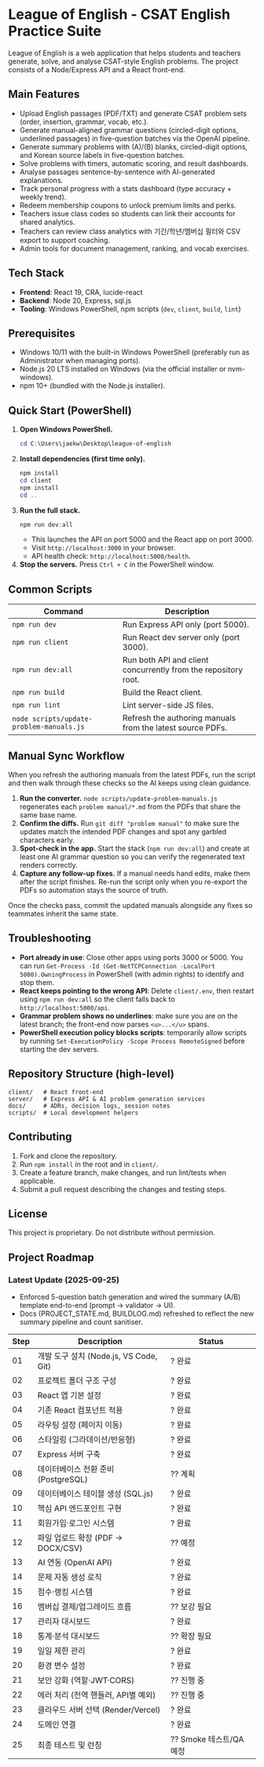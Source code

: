 ﻿# League of English - CSAT English Practice Suite

League of English is a web application that helps students and teachers generate, solve, and analyse CSAT-style English problems. The project consists of a Node/Express API and a React front-end.

## Main Features
- Upload English passages (PDF/TXT) and generate CSAT problem sets (order, insertion, grammar, vocab, etc.).
- Generate manual-aligned grammar questions (circled-digit options, underlined passages) in five-question batches via the OpenAI pipeline.
- Generate summary problems with (A)/(B) blanks, circled-digit options, and Korean source labels in five-question batches.
- Solve problems with timers, automatic scoring, and result dashboards.
- Analyse passages sentence-by-sentence with AI-generated explanations.
- Track personal progress with a stats dashboard (type accuracy + weekly trend).
- Redeem membership coupons to unlock premium limits and perks.
- Teachers issue class codes so students can link their accounts for shared analytics.
- Teachers can review class analytics with 기간/학년/멤버십 필터와 CSV export to support coaching.
- Admin tools for document management, ranking, and vocab exercises.

## Tech Stack
- **Frontend**: React 19, CRA, lucide-react
- **Backend**: Node 20, Express, sql.js
- **Tooling**: Windows PowerShell, npm scripts (`dev`, `client`, `build`, `lint`)

## Prerequisites
- Windows 10/11 with the built-in Windows PowerShell (preferably run as Administrator when managing ports).
- Node.js 20 LTS installed on Windows (via the official installer or nvm-windows).
- npm 10+ (bundled with the Node.js installer).

## Quick Start (PowerShell)
1. **Open Windows PowerShell.**
   ```powershell
   cd C:\Users\jaekw\Desktop\league-of-english
   ```
2. **Install dependencies (first time only).**
   ```powershell
   npm install
   cd client
   npm install
   cd ..
   ```
3. **Run the full stack.**
   ```powershell
   npm run dev:all
   ```
   - This launches the API on port 5000 and the React app on port 3000.
   - Visit `http://localhost:3000` in your browser.
   - API health check: `http://localhost:5000/health`.
4. **Stop the servers.** Press `Ctrl + C` in the PowerShell window.

## Common Scripts
| Command | Description |
|---------|-------------|
| `npm run dev` | Run Express API only (port 5000). |
| `npm run client` | Run React dev server only (port 3000). |
| `npm run dev:all` | Run both API and client concurrently from the repository root. |
| `npm run build` | Build the React client. |
| `npm run lint` | Lint server-side JS files. |
| `node scripts/update-problem-manuals.js` | Refresh the authoring manuals from the latest source PDFs. |

## Manual Sync Workflow
When you refresh the authoring manuals from the latest PDFs, run the script and then walk through these checks so the AI keeps using clean guidance.

1. **Run the converter.** `node scripts/update-problem-manuals.js` regenerates each `problem manual/*.md` from the PDFs that share the same base name.
2. **Confirm the diffs.** Run `git diff "problem manual"` to make sure the updates match the intended PDF changes and spot any garbled characters early.
3. **Spot-check in the app.** Start the stack (`npm run dev:all`) and create at least one AI grammar question so you can verify the regenerated text renders correctly.
4. **Capture any follow-up fixes.** If a manual needs hand edits, make them after the script finishes. Re-run the script only when you re-export the PDFs so automation stays the source of truth.

Once the checks pass, commit the updated manuals alongside any fixes so teammates inherit the same state.

## Troubleshooting
- **Port already in use**: Close other apps using ports 3000 or 5000. You can run `Get-Process -Id (Get-NetTCPConnection -LocalPort 5000).OwningProcess` in PowerShell (with admin rights) to identify and stop them.
- **React keeps pointing to the wrong API**: Delete `client/.env`, then restart using `npm run dev:all` so the client falls back to `http://localhost:5000/api`.
- **Grammar problem shows no underlines**: make sure you are on the latest branch; the front-end now parses `<u>...</u>` spans.
- **PowerShell execution policy blocks scripts**: temporarily allow scripts by running `Set-ExecutionPolicy -Scope Process RemoteSigned` before starting the dev servers.

## Repository Structure (high-level)
```
client/   # React front-end
server/   # Express API & AI problem generation services
docs/     # ADRs, decision logs, session notes
scripts/  # Local development helpers
```

## Contributing
1. Fork and clone the repository.
2. Run `npm install` in the root and in `client/`.
3. Create a feature branch, make changes, and run lint/tests when applicable.
4. Submit a pull request describing the changes and testing steps.

## License
This project is proprietary. Do not distribute without permission.

## Project Roadmap

### Latest Update (2025-09-25)
- Enforced 5-question batch generation and wired the summary (A/B) template end-to-end (prompt → validator → UI).
- Docs (PROJECT_STATE.md, BUILDLOG.md) refreshed to reflect the new summary pipeline and count sanitiser.

| Step | Description | Status |
|------|-------------|--------|
| 01 | 개발 도구 설치 (Node.js, VS Code, Git) | ? 완료 |
| 02 | 프로젝트 폴더 구조 구성 | ? 완료 |
| 03 | React 앱 기본 설정 | ? 완료 |
| 04 | 기존 React 컴포넌트 적용 | ? 완료 |
| 05 | 라우팅 설정 (페이지 이동) | ? 완료 |
| 06 | 스타일링 (그라데이션/반응형) | ? 완료 |
| 07 | Express 서버 구축 | ? 완료 |
| 08 | 데이터베이스 전환 준비 (PostgreSQL) | ?? 계획 |
| 09 | 데이터베이스 테이블 생성 (SQL.js) | ? 완료 |
| 10 | 핵심 API 엔드포인트 구현 | ? 완료 |
| 11 | 회원가입·로그인 시스템 | ? 완료 |
| 12 | 파일 업로드 확장 (PDF → DOCX/CSV) | ?? 예정 |
| 13 | AI 연동 (OpenAI API) | ? 완료 |
| 14 | 문제 자동 생성 로직 | ? 완료 |
| 15 | 점수·랭킹 시스템 | ? 완료 |
| 16 | 멤버십 결제/업그레이드 흐름 | ?? 보강 필요 |
| 17 | 관리자 대시보드 | ? 완료 |
| 18 | 통계·분석 대시보드 | ?? 확장 필요 |
| 19 | 일일 제한 관리 | ? 완료 |
| 20 | 환경 변수 설정 | ? 완료 |
| 21 | 보안 강화 (역할·JWT·CORS) | ?? 진행 중 |
| 22 | 에러 처리 (전역 핸들러, API별 예외) | ?? 진행 중 |
| 23 | 클라우드 서버 선택 (Render/Vercel) | ? 완료 |
| 24 | 도메인 연결 | ? 완료 |
| 25 | 최종 테스트 및 런칭 | ?? Smoke 테스트/QA 예정 |





